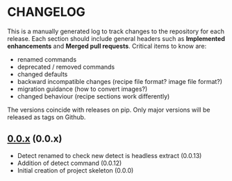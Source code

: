 # CHANGELOG

This is a manually generated log to track changes to the repository for each release.
Each section should include general headers such as **Implemented enhancements**
and **Merged pull requests**. Critical items to know are:

 - renamed commands
 - deprecated / removed commands
 - changed defaults
 - backward incompatible changes (recipe file format? image file format?)
 - migration guidance (how to convert images?)
 - changed behaviour (recipe sections work differently)

The versions coincide with releases on pip. Only major versions will be released as tags on Github.

## [0.0.x](https://github.com/compspec/compspec-modules/tree/main) (0.0.x)
 - Detect renamed to check new detect is headless extract (0.0.13)
 - Addition of detect command (0.0.12)
 - Initial creation of project skeleton (0.0.0)
